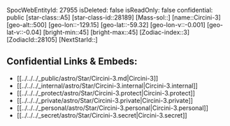 ﻿---
location: [-59.32,129.15,500]
type: Star
tags:
- astro/Star

---
SpocWebEntityId: 27955
isDeleted: false
isReadOnly: false
confidential: public
[star-class::A5]
[star-class-id::28189]
[Mass-sol::]
[name::Circini-3]
[geo-alt::500]
[geo-lon::-129.15]
[geo-lat::-59.32]
[geo-lon-v::-0.001]
[geo-lat-v::-0.04]
[bright-min::45]
[bright-max::45]
[Zodiac-index::3]
[ZodiacId::28105]
[NextStarId::]



## Confidential Links & Embeds: 
- [[../../../_public/astro/Star/Circini-3.md|Circini-3]] 
- [[../../../_internal/astro/Star/Circini-3.internal|Circini-3.internal]] 
- [[../../../_protect/astro/Star/Circini-3.protect|Circini-3.protect]] 
- [[../../../_private/astro/Star/Circini-3.private|Circini-3.private]] 
- [[../../../_personal/astro/Star/Circini-3.personal|Circini-3.personal]] 
- [[../../../_secret/astro/Star/Circini-3.secret|Circini-3.secret]]

